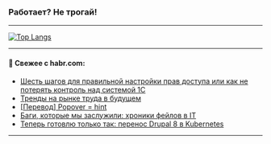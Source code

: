 ### Работает? Не трогай!

---
<!--
#### 🛠️ Technical stack:

![Java](https://img.shields.io/badge/Java-informational?logo=Oracle&style=flat&logoColor=white&color=FF4500)
![Kotlin](https://img.shields.io/badge/Kotlin-informational?logo=Kotlin&style=flat&logoColor=white&color=774D97)
![TS](https://img.shields.io/badge/TypeScript-informational?logo=typeScript&style=flat&logoColor=black&color=017acc)
![Python](https://img.shields.io/badge/Python-informational?logo=Python&style=flat&logoColor=black&color=ffdd54) <br>
![Spring](https://img.shields.io/badge/Spring-informational?logo=Spring&style=flat&logoColor=white&color=6DB33F) 
![SpringBoot](https://img.shields.io/badge/SpringBoot-informational?logo=SpringBoot&style=flat&logoColor=white&color=6DB33F)
![Nest](https://img.shields.io/badge/NestJS-informational?logo=NestJS&style=flat&logoColor=white&color=E0234E) 
![NodeJS](https://img.shields.io/badge/NodeJS-informational?logo=node.js&style=flat&logoColor=white&color=70A760)<br>
![PostgreSQL](https://img.shields.io/badge/PostgreSQL-informational?logo=PostgreSQL&style=flat&logoColor=white&color=DAA520)
![MongoDB](https://img.shields.io/badge/MongoDB-informational?logo=MongoDB&style=flat&logoColor=white&color=870000)
![Apache](https://img.shields.io/badge/Apache-informational?logo=apache&style=flat&logoColor=white&color=f74e28)

___ 
-->

<!--- #### 🛠️ : --->

[![Top Langs](https://github-readme-stats-82jvfl3w3-advtsettinggmailcoms-projects.vercel.app/api/top-langs/?username=zloylis&langs_count=10&hide_title=true&title_color=e6edf3&size_weight=0.5&count_weight=0.5&layout=compact&hide_progress=true&hide_border=true&theme=dracula)](https://github.com/zloylis)

<!---


####  :octocat:&nbsp;&nbsp; Статистика:

![GitHub stats](https://github-readme-stats-u2qms2cxw-advtsettinggmailcoms-projects.vercel.app/api?username=zloylis&show_icons=true&hide_border=true&theme=dracula&title_color=e6edf3&include_all_commits=true&count_private=true&hide_rank=false&hide_title=true&rank_icon=github)
-->
---

#### 💬 Свежее с habr.com:

<!-- BLOG-POST-LIST:START -->
- [Шесть шагов для правильной настройки прав доступа или как не потерять контроль над системой 1С](https://habr.com/ru/companies/korus_consulting/articles/886340/?utm_source=habrahabr&utm_medium=rss&utm_campaign=886340)
- [Тренды на рынке труда в будущем](https://habr.com/ru/companies/ua-hosting/articles/886122/?utm_source=habrahabr&utm_medium=rss&utm_campaign=886122)
- [[Перевод] Popover = hint](https://habr.com/ru/articles/886334/?utm_source=habrahabr&utm_medium=rss&utm_campaign=886334)
- [Баги, которые мы заслужили: хроники фейлов в IT](https://habr.com/ru/articles/886332/?utm_source=habrahabr&utm_medium=rss&utm_campaign=886332)
- [Теперь готовлю только так: перенос Drupal 8 в Kubernetes](https://habr.com/ru/companies/oleg-bunin/articles/885596/?utm_source=habrahabr&utm_medium=rss&utm_campaign=885596)
<!-- BLOG-POST-LIST:END -->

---
